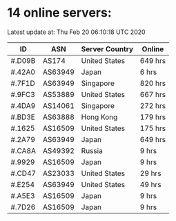 # 14 online servers:

Latest update at: Thu Feb 20 06:10:18 UTC 2020

| ID | ASN | Server Country | Online |
| -- | --- | -------------- | ------ |
| #.D09B | AS174 | United States | 649 hrs |
| #.42A0 | AS63949 | Japan | 6 hrs |
| #.7F1D | AS63949 | Singapore | 820 hrs |
| #.9FC3 | AS53889 | United States | 667 hrs |
| #.4DA9 | AS14061 | Singapore | 272 hrs |
| #.BD3E | AS63888 | Hong Kong | 179 hrs |
| #.1625 | AS16509 | United States | 175 hrs |
| #.2A79 | AS63949 | Japan | 649 hrs |
| #.CA8A | AS49392 | Russia | 9 hrs |
| #.9929 | AS16509 | Japan | 9 hrs |
| #.CD47 | AS23033 | United States | 29 hrs |
| #.E254 | AS63949 | United States | 49 hrs |
| #.A5E3 | AS16509 | Japan | 9 hrs |
| #.7D26 | AS16509 | Japan | 9 hrs |

